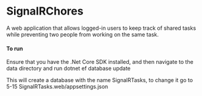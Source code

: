 # SignalRChores

A web application that allows logged-in users to keep track of shared tasks while preventing two people from working on the same task.

#### To run

Ensure that you have the .Net Core SDK installed, and then navigate to the data directory and run dotnet ef database update

This will create a database with the name SignalRTasks, to change it go to 5-15 SignalRTasks.web/appsettings.json
